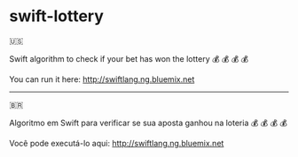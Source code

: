 # swift-lottery

🇺🇸

Swift algorithm to check if your bet has won the lottery :moneybag: :moneybag: :moneybag: :moneybag:

You can run it here: http://swiftlang.ng.bluemix.net

---

🇧🇷

Algoritmo em Swift para verificar se sua aposta ganhou na loteria :moneybag: :moneybag: :moneybag: :moneybag:

Você pode executá-lo aqui: http://swiftlang.ng.bluemix.net
